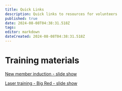 ```yaml
---
title: Quick Links
description: Quick links to resources for volunteers
published: true
date: 2024-08-08T04:38:31.518Z
tags: 
editor: markdown
dateCreated: 2024-08-08T04:38:31.518Z
---
```


# Training materials

[New member induction - slide show](https://slides.artifactory.org.au/orientation#/title-slide)

[Laser training - Big Red - slide show](https://slides.artifactory.org.au/machine_big-red#/title-slide)